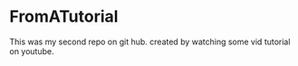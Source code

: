 # FromATutorial
This was my second repo on git hub.
created by watching some vid tutorial on youtube.
